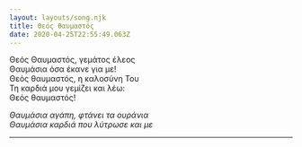 ```yaml
---
layout: layouts/song.njk
title: Θεός θαυμαστός
date: 2020-04-25T22:55:49.063Z
---
```

Θεός Θαυμαστός, γεμάτος έλεος\
Θαυμάσια όσα έκανε για με!\
Θεός θαυμαστός, η καλοσύνη Του\
Τη καρδιά μου γεμίζει και λέω:\
Θεός θαυμαστός!

*Θαυμάσια αγάπη, φτάνει τα ουράνια\
Θαυμάσια καρδιά που λύτρωσε και με*

- - -
